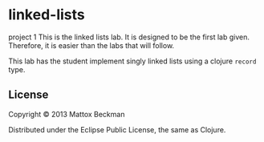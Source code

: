 # linked-lists 
project 1
This is the linked lists lab.  It is designed to be the first lab
given.  Therefore, it is easier than the labs that will follow.

This lab has the student implement singly linked lists using a
clojure `record` type.

## License

Copyright © 2013 Mattox Beckman

Distributed under the Eclipse Public License, the same as Clojure.
